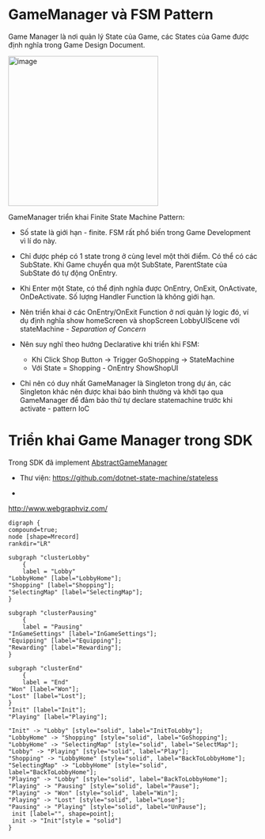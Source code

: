 # GameManager và FSM Pattern

Game Manager là nơi quản lý State của Game, các States của Game được định nghĩa trong Game Design Document.

<img width="303" alt="image" src="https://user-images.githubusercontent.com/1218572/203506015-55132246-bdcb-4c00-bb89-ad51ce12ff36.png">


GameManager triển khai Finite State Machine Pattern:

- Số state là giới hạn - finite. FSM rất phổ biến trong Game Development vì lí do này.
- Chỉ được phép có 1 state trong ở cùng level một thời điểm. Có thể có các SubState. Khi Game chuyển qua một SubState, ParentState của SubState đó tự động OnEntry.
- Khi Enter một State, có thể định nghĩa được OnEntry, OnExit, OnActivate, OnDeActivate. Số lượng Handler Function là không giới hạn.
- Nên triển khai ở các OnEntry/OnExit Function ở nơi quản lý logic đó, ví dụ định nghĩa show homeScreen và shopScreen LobbyUIScene với stateMachine - _Separation of Concern_
- Nên suy nghĩ theo hướng Declarative khi triển khi FSM:
   - Khi Click Shop Button -> Trigger GoShopping -> StateMachine
   - Với State = Shopping - OnEntry ShowShopUI

- Chỉ nên có duy nhất GameManager là Singleton trong dự án, các Singleton khác nên được khai báo bình thường và khởi tạo qua GameManager để đảm bảo thứ tự declare statemachine trước khi activate - pattern IoC

# Triển khai Game Manager trong SDK

Trong SDK đã implement [AbstractGameManager ](https://github.com/rocketsaigon/RocketSgSdk/blob/master/Assets/_SDK/Game/AbstractGameManager.cs)
- Thư viện: https://github.com/dotnet-state-machine/stateless

- 
http://www.webgraphviz.com/

```
digraph {
compound=true;
node [shape=Mrecord]
rankdir="LR"

subgraph "clusterLobby"
	{
	label = "Lobby"
"LobbyHome" [label="LobbyHome"];
"Shopping" [label="Shopping"];
"SelectingMap" [label="SelectingMap"];
}

subgraph "clusterPausing"
	{
	label = "Pausing"
"InGameSettings" [label="InGameSettings"];
"Equipping" [label="Equipping"];
"Rewarding" [label="Rewarding"];
}

subgraph "clusterEnd"
	{
	label = "End"
"Won" [label="Won"];
"Lost" [label="Lost"];
}
"Init" [label="Init"];
"Playing" [label="Playing"];

"Init" -> "Lobby" [style="solid", label="InitToLobby"];
"LobbyHome" -> "Shopping" [style="solid", label="GoShopping"];
"LobbyHome" -> "SelectingMap" [style="solid", label="SelectMap"];
"Lobby" -> "Playing" [style="solid", label="Play"];
"Shopping" -> "LobbyHome" [style="solid", label="BackToLobbyHome"];
"SelectingMap" -> "LobbyHome" [style="solid", label="BackToLobbyHome"];
"Playing" -> "Lobby" [style="solid", label="BackToLobbyHome"];
"Playing" -> "Pausing" [style="solid", label="Pause"];
"Playing" -> "Won" [style="solid", label="Win"];
"Playing" -> "Lost" [style="solid", label="Lose"];
"Pausing" -> "Playing" [style="solid", label="UnPause"];
 init [label="", shape=point];
 init -> "Init"[style = "solid"]
}

```
